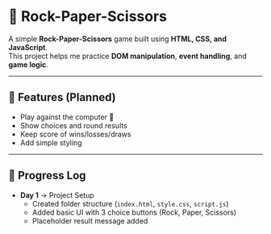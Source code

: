 # 🎲 Rock-Paper-Scissors

A simple **Rock-Paper-Scissors** game built using **HTML, CSS, and JavaScript**.  
This project helps me practice **DOM manipulation**, **event handling**, and **game logic**.

---

## 🚀 Features (Planned)
- Play against the computer 🤖  
- Show choices and round results  
- Keep score of wins/losses/draws  
- Add simple styling  

---

## 📅 Progress Log
- **Day 1** → Project Setup  
  - Created folder structure (`index.html`, `style.css`, `script.js`)  
  - Added basic UI with 3 choice buttons (Rock, Paper, Scissors)  
  - Placeholder result message added
